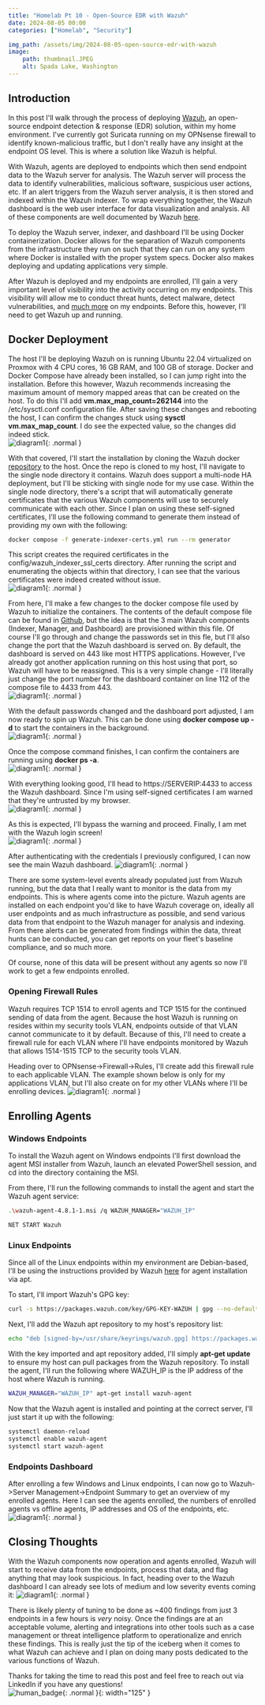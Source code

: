 ```yaml
---
title: "Homelab Pt 10 - Open-Source EDR with Wazuh"
date: 2024-08-05 00:00
categories: ["Homelab", "Security"]

img_path: /assets/img/2024-08-05-open-source-edr-with-wazuh
image:
    path: thumbnail.JPEG
    alt: Spada Lake, Washington
---
```

## Introduction
In this post I'll walk through the process of deploying [Wazuh](https://wazuh.com/), an open-source endpoint detection & response (EDR) solution, within my home environment. I've currently got Suricata running on my OPNsense firewall to identify known-malicious traffic, but I don't really have any insight at the endpoint OS level. This is where a solution like Wazuh is helpful. 

With Wazuh, agents are deployed to endpoints which then send endpoint data to the Wazuh server for analysis.  The Wazuh server will process the data to identify vulnerabilities, malicious software, suspicious user actions, etc. If an alert triggers from the Wazuh server analysis, it is then stored and indexed within the Wazuh indexer. To wrap everything together, the Wazuh dashboard is the web user interface for data visualization and analysis. All of these components are well documented by Wazuh [here](https://documentation.wazuh.com/current/getting-started/components/index.html).

To deploy the Wazuh server, indexer, and dashboard I'll be using Docker containerization. Docker allows for the separation of Wazuh components from the infrastructure they run on such that they can run on any system where Docker is installed with the proper system specs. Docker also makes deploying and updating applications very simple. 

After Wazuh is deployed and my endpoints are enrolled, I'll gain a very important level of visibility into the activity occurring on my endpoints. This visibility will allow me to conduct threat hunts, detect malware, detect vulnerabilities, and [much more](https://documentation.wazuh.com/current/getting-started/use-cases/index.html) on my endpoints. Before this, however, I'll need to get Wazuh up and running.

## Docker Deployment
The host I'll be deploying Wazuh on is running Ubuntu 22.04 virtualized on Proxmox with 4 CPU cores, 16 GB RAM, and 100 GB of storage. Docker and Docker Compose have already been installed, so I can jump right into the installation. Before this however, Wazuh recommends increasing the maximum amount of memory mapped areas that can be created on the host. To do this I'll add **vm.max_map_count=262144** into the /etc/sysctl.conf configuration file. After saving these changes and rebooting the host, I can confirm the changes stuck using **sysctl vm.max_map_count**. I do see the expected value, so the changes did indeed stick.  
![diagram1](1.png){: .normal }  

With that covered, I'll start the installation by cloning the Wazuh docker [repository](https://github.com/wazuh/wazuh-docker) to the host. Once the repo is cloned to my host, I'll navigate to the single node directory it contains. Wazuh does support a multi-node HA deployment, but I'll be sticking with single node for my use case. Within the single node directory, there's a script that will automatically generate certificates that the various Wazuh components will use to securely communicate with each other. Since I plan on using these self-signed certificates, I'll use the following command to generate them instead of providing my own with the following:
```bash
docker compose -f generate-indexer-certs.yml run --rm generator
```

This script creates the required certificates in the config/wazuh_indexer_ssl_certs directory. After running the script and enumerating the objects within that directory, I can see that the various certificates were indeed created without issue.  
![diagram1](2.png){: .normal }  

From here, I'll make a few changes to the docker compose file used by Wazuh to initialize the containers. The contents of the default compose file can be found in [Github](https://github.com/wazuh/wazuh-docker/blob/master/single-node/docker-compose.yml), but the idea is that the 3 main Wazuh components (Indexer, Manager, and Dashboard) are provisioned within this file. Of course I'll go through and change the passwords set in this fle, but I'll also change the port that the Wazuh dashboard is served on. By default, the dashboard is served on 443 like most HTTPS applications. However, I've already got another application running on this host using that port, so Wazuh will have to be reassigned. This is a very simple change - I'll literally just change the port number for the dashboard container on line 112 of the compose file to 4433 from 443.  
![diagram1](3.png){: .normal }  

With the default passwords changed and the dashboard port adjusted, I am now ready to spin up Wazuh. This can be done using **docker compose up -d** to start the containers in the background.  
![diagram1](4.png){: .normal }  

Once the compose command finishes, I can confirm the containers are running using **docker ps -a**.  
![diagram1](5.png){: .normal }  

With everything looking good, I'll head to https://SERVERIP:4433 to access the Wazuh dashboard. Since I'm using self-signed certificates I am warned that they're untrusted by my browser.  
![diagram1](6.png){: .normal }  

As this is expected, I'll bypass the warning and proceed. Finally, I am met with the Wazuh login screen!  
![diagram1](7.png){: .normal }  

After authenticating with the credentials I previously configured, I can now see the main Wazuh dashboard.
![diagram1](8.png){: .normal }  

There are some system-level events already populated just from Wazuh running, but the data that I really want to monitor is the data from my endpoints. This is where agents come into the picture. Wazuh agents are installed on each endpoint you'd like to have Wazuh coverage on, ideally all user endpoints and as much infrastructure as possible, and send various data from that endpoint to the Wazuh manager for analysis and indexing. From there alerts can be generated from findings within the data, threat hunts can be conducted, you can get reports on your fleet's baseline compliance, and so much more.

Of course, none of this data will be present without any agents so now I'll work to get a few endpoints enrolled.

### Opening Firewall Rules
Wazuh requires TCP 1514 to enroll agents and TCP 1515 for the continued sending of data from the agent. Because the host Wazuh is running on resides within my security tools VLAN, endpoints outside of that VLAN cannot communicate to it by default. Because of this, I'll need to create a firewall rule for each VLAN where I'll have endpoints monitored by Wazuh that allows 1514-1515 TCP to the security tools VLAN.

Heading over to OPNsense->Firewall->Rules, I'll create add this firewall rule to each applicable VLAN. The example shown below is only for my applications VLAN, but I'll also create on for my other VLANs where I'll be enrolling devices.
![diagram1](9.png){: .normal }  

## Enrolling Agents

### Windows Endpoints
To install the Wazuh agent on Windows endpoints I'll first download the agent MSI installer from Wazuh, launch an elevated PowerShell session, and cd into the directory containing the MSI.

From there, I'll run the following commands to install the agent and start the Wazuh agent service:
```bash
.\wazuh-agent-4.8.1-1.msi /q WAZUH_MANAGER="WAZUH_IP"

NET START Wazuh
```

### Linux Endpoints
Since all of the Linux endpoints within my environment are Debian-based, I'll be using the instructions provided by Wazuh [here](https://documentation.wazuh.com/current/installation-guide/wazuh-agent/wazuh-agent-package-linux.html) for agent installation via apt.

To start, I'll import Wazuh's GPG key:  
```bash
curl -s https://packages.wazuh.com/key/GPG-KEY-WAZUH | gpg --no-default-keyring --keyring gnupg-ring:/usr/share/keyrings/wazuh.gpg --import && chmod 644 /usr/share/keyrings/wazuh.gpg
```

Next, I'll add the Wazuh apt repository to my host's repository list:
```bash
echo "deb [signed-by=/usr/share/keyrings/wazuh.gpg] https://packages.wazuh.com/4.x/apt/ stable main" | tee -a /etc/apt/sources.list.d/wazuh.list
```

With the key imported and apt repository added, I'll simply **apt-get update** to ensure my host can pull packages from the Wazuh repository. To install the agent, I'll run the following where WAZUH_IP is the IP address of the host where Wazuh is running.  
```bash
WAZUH_MANAGER="WAZUH_IP" apt-get install wazuh-agent
```

Now that the Wazuh agent is installed and pointing at the correct server, I'll just start it up with the following:
```bash
systemctl daemon-reload
systemctl enable wazuh-agent
systemctl start wazuh-agent
```

### Endpoints Dashboard
After enrolling a few Windows and Linux endpoints, I can now go to Wazuh->Server Management->Endpoint Summary to get an overview of my enrolled agents. Here I can see the agents enrolled, the numbers of enrolled agents vs offline agents, IP addresses and OS of the endpoints, etc.  
![diagram1](10.png){: .normal }  

## Closing Thoughts
With the Wazuh components now operation and agents enrolled, Wazuh will start to receive data from the endpoints, process that data, and flag anything that may look suspicious. In fact, heading over to the Wazuh dashboard I can already see lots of medium and low severity events coming it:
![diagram1](11.png){: .normal }  

There is likely plenty of tuning to be done as ~400 findings from just 3 endpoints in a few hours is *very* noisy. Once the findings are at an acceptable volume, alerting and integrations into other tools such as a case management or threat intelligence platform to operationalize and enrich these findings. This is really just the tip of the iceberg when it comes to what Wazuh can achieve and I plan on doing many posts dedicated to the various functions of Wazuh. 

Thanks for taking the time to read this post and feel free to reach out via LinkedIn if you have any questions!  
![human_badge](badge.svg){: .normal }{: width="125" }
